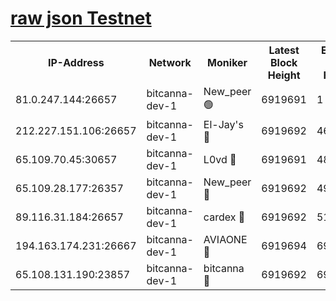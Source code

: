 [raw json Testnet](https://rpc-check.bcat.stavr.tech/bcat/rpc-bcat-result.json)
=


<table><tr><th>IP-Address</th><th>Network</th><th>Moniker</th><th>Latest Block Height</th><th>Earliest Block Height</th><th>Catching Up</th><th>Tx Index</th><th>Voting Power</th><th>Scan Time</th></tr><tr><td>81.0.247.144:26657</td><td>bitcanna-dev-1</td><td>New_peer 🟢</td><td>6919691</td><td>1</td><td>False</td><td>on</td><td>0</td><td>2024-03-17T08:43:17.758658224UTC</td></tr><tr><td>212.227.151.106:26657</td><td>bitcanna-dev-1</td><td>El-Jay's 🔴</td><td>6919692</td><td>4670391</td><td>False</td><td>on</td><td>2218364</td><td>2024-03-17T08:43:24.373465654UTC</td></tr><tr><td>65.109.70.45:30657</td><td>bitcanna-dev-1</td><td>L0vd 🔴</td><td>6919691</td><td>4828155</td><td>False</td><td>on</td><td>308120</td><td>2024-03-17T08:43:18.064209220UTC</td></tr><tr><td>65.109.28.177:26357</td><td>bitcanna-dev-1</td><td>New_peer 🔴</td><td>6919692</td><td>4952911</td><td>False</td><td>on</td><td>2237167</td><td>2024-03-17T08:43:24.994429352UTC</td></tr><tr><td>89.116.31.184:26657</td><td>bitcanna-dev-1</td><td>cardex 🔴</td><td>6919692</td><td>5185001</td><td>False</td><td>on</td><td>1</td><td>2024-03-17T08:43:24.674050093UTC</td></tr><tr><td>194.163.174.231:26667</td><td>bitcanna-dev-1</td><td>AVIAONE 🔴</td><td>6919694</td><td>6913511</td><td>False</td><td>on</td><td>1949865</td><td>2024-03-17T08:43:33.770684395UTC</td></tr><tr><td>65.108.131.190:23857</td><td>bitcanna-dev-1</td><td>bitcanna 🔴</td><td>6919692</td><td>6915692</td><td>False</td><td>off</td><td>378646</td><td>2024-03-17T08:43:25.292585929UTC</td></tr></table>